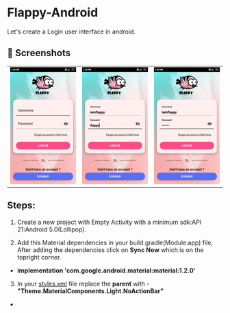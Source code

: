 # Flappy-Android
Let's create a Login user interface in android.

## :camera_flash: Screenshots 
<table>
  <tr>
    <td><img src="https://github.com/iamAjayJadhav/Flappy-Android/blob/master/Flappy/screenshots/Screenshot_flappy1.jpg" ></td>
    <td><img src="https://github.com/iamAjayJadhav/Flappy-Android/blob/master/Flappy/screenshots/Screenshot_flappy2.jpg" ></td>
    <td><img src="https://github.com/iamAjayJadhav/Flappy-Android/blob/master/Flappy/screenshots/Screenshot_flappy3.jpg" ></td>
  </tr>
 </table>

## Steps:
1. Create a new project with Empty Activity with a minimum sdk:API 21:Android 5.0(Lollipop).

2.  Add this Material dependencies in your build.gradle(Module:app) file, After adding the dependencies click on **Sync Now** which is on the topright corner.
* **implementation 'com.google.android.material:material:1.2.0'**

3. In your [styles.xml](https://github.com/iamAjayJadhav/Flappy-Android/blob/master/Flappy/values/styles.xml) file replace the **parent** with - **"Theme.MaterialComponents.Light.NoActionBar"** 
* **<style name="AppTheme" parent="Theme.MaterialComponents.Light.NoActionBar">**

4. Import the drawables from the flappy folder as shown.
  <table>
  <tr>
    <td><img src=https://github.com/iamAjayJadhav/Flappy-Android/blob/master/Flappy/screenshots/screenshot_drawable.png></td>
  </tr>
 </table>
  
5. In your **activity_main** file replace the code with **[activity_main](https://github.com/iamAjayJadhav/Flappy-Android/blob/master/Flappy/layout/activity_main.xml)** file code.

6. **Congrats now you have a beautiful Login-ui**

### Contact me - Let's become friends
#### For Queries contact me on linkedin
* [Linkedin](https://www.linkedin.com/in/ajay-jadhav-110882189/)

### Show some :sparkling_heart: and star :star: the repository. Its free :pray:
